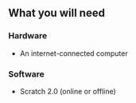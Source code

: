 ## What you will need

### Hardware

+ An internet-connected computer

### Software

+ Scratch 2.0 (online or offline)




